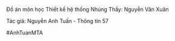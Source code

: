 Đồ án môn học Thiết kế hệ thống Nhúng
Thầy: Nguyễn Văn Xuân

Tác giả: Nguyễn Anh Tuấn - Thông tin 57

#AnhTuanMTA